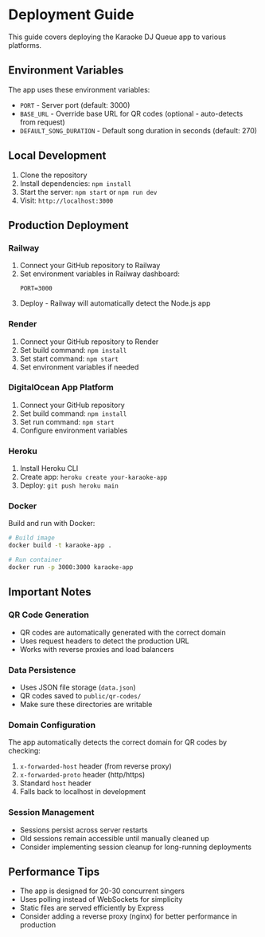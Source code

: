 # Deployment Guide

This guide covers deploying the Karaoke DJ Queue app to various platforms.

## Environment Variables

The app uses these environment variables:

- `PORT` - Server port (default: 3000)
- `BASE_URL` - Override base URL for QR codes (optional - auto-detects from request)
- `DEFAULT_SONG_DURATION` - Default song duration in seconds (default: 270)

## Local Development

1. Clone the repository
2. Install dependencies: `npm install`
3. Start the server: `npm start` or `npm run dev`
4. Visit: `http://localhost:3000`

## Production Deployment

### Railway

1. Connect your GitHub repository to Railway
2. Set environment variables in Railway dashboard:
   ```
   PORT=3000
   ```
3. Deploy - Railway will automatically detect the Node.js app

### Render

1. Connect your GitHub repository to Render
2. Set build command: `npm install`
3. Set start command: `npm start`
4. Set environment variables if needed

### DigitalOcean App Platform

1. Connect your GitHub repository
2. Set build command: `npm install`
3. Set run command: `npm start`
4. Configure environment variables

### Heroku

1. Install Heroku CLI
2. Create app: `heroku create your-karaoke-app`
3. Deploy: `git push heroku main`

### Docker

Build and run with Docker:

```bash
# Build image
docker build -t karaoke-app .

# Run container
docker run -p 3000:3000 karaoke-app
```

## Important Notes

### QR Code Generation
- QR codes are automatically generated with the correct domain
- Uses request headers to detect the production URL
- Works with reverse proxies and load balancers

### Data Persistence
- Uses JSON file storage (`data.json`)
- QR codes saved to `public/qr-codes/`
- Make sure these directories are writable

### Domain Configuration
The app automatically detects the correct domain for QR codes by checking:
1. `x-forwarded-host` header (from reverse proxy)
2. `x-forwarded-proto` header (http/https)
3. Standard `host` header
4. Falls back to localhost in development

### Session Management
- Sessions persist across server restarts
- Old sessions remain accessible until manually cleaned up
- Consider implementing session cleanup for long-running deployments

## Performance Tips

- The app is designed for 20-30 concurrent singers
- Uses polling instead of WebSockets for simplicity
- Static files are served efficiently by Express
- Consider adding a reverse proxy (nginx) for better performance in production